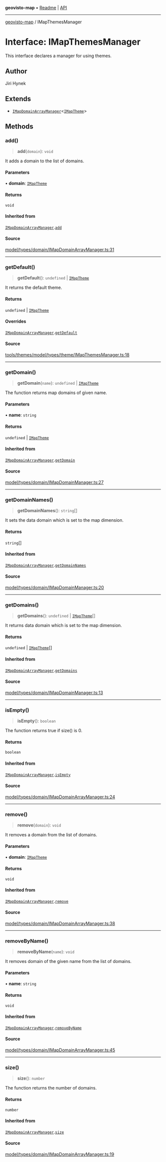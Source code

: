 **geovisto-map** • [Readme](../README.md) \| [API](../globals.md)

***

[geovisto-map](../README.md) / IMapThemesManager

# Interface: IMapThemesManager

This interface declares a manager for using themes.

## Author

Jiri Hynek

## Extends

- [`IMapDomainArrayManager`](IMapDomainArrayManager.md)\<[`IMapTheme`](IMapTheme.md)\>

## Methods

### add()

> **add**(`domain`): `void`

It adds a domain to the list of domains.

#### Parameters

• **domain**: [`IMapTheme`](IMapTheme.md)

#### Returns

`void`

#### Inherited from

[`IMapDomainArrayManager`](IMapDomainArrayManager.md).[`add`](IMapDomainArrayManager.md#add)

#### Source

[model/types/domain/IMapDomainArrayManager.ts:31](https://github.com/geovisto/geovisto-map/blob/5ee2cb5d45c19062fc8fc6beefa2848c076518b6/src/model/types/domain/IMapDomainArrayManager.ts#L31)

***

### getDefault()

> **getDefault**(): `undefined` \| [`IMapTheme`](IMapTheme.md)

It returns the default theme.

#### Returns

`undefined` \| [`IMapTheme`](IMapTheme.md)

#### Overrides

[`IMapDomainArrayManager`](IMapDomainArrayManager.md).[`getDefault`](IMapDomainArrayManager.md#getdefault)

#### Source

[tools/themes/model/types/theme/IMapThemesManager.ts:18](https://github.com/geovisto/geovisto-map/blob/5ee2cb5d45c19062fc8fc6beefa2848c076518b6/src/tools/themes/model/types/theme/IMapThemesManager.ts#L18)

***

### getDomain()

> **getDomain**(`name`): `undefined` \| [`IMapTheme`](IMapTheme.md)

The function returns map domains of given name.

#### Parameters

• **name**: `string`

#### Returns

`undefined` \| [`IMapTheme`](IMapTheme.md)

#### Inherited from

[`IMapDomainArrayManager`](IMapDomainArrayManager.md).[`getDomain`](IMapDomainArrayManager.md#getdomain)

#### Source

[model/types/domain/IMapDomainManager.ts:27](https://github.com/geovisto/geovisto-map/blob/5ee2cb5d45c19062fc8fc6beefa2848c076518b6/src/model/types/domain/IMapDomainManager.ts#L27)

***

### getDomainNames()

> **getDomainNames**(): `string`[]

It sets the data domain which is set to the map dimension.

#### Returns

`string`[]

#### Inherited from

[`IMapDomainArrayManager`](IMapDomainArrayManager.md).[`getDomainNames`](IMapDomainArrayManager.md#getdomainnames)

#### Source

[model/types/domain/IMapDomainManager.ts:20](https://github.com/geovisto/geovisto-map/blob/5ee2cb5d45c19062fc8fc6beefa2848c076518b6/src/model/types/domain/IMapDomainManager.ts#L20)

***

### getDomains()

> **getDomains**(): `undefined` \| [`IMapTheme`](IMapTheme.md)[]

It returns data domain which is set to the map dimension.

#### Returns

`undefined` \| [`IMapTheme`](IMapTheme.md)[]

#### Inherited from

[`IMapDomainArrayManager`](IMapDomainArrayManager.md).[`getDomains`](IMapDomainArrayManager.md#getdomains)

#### Source

[model/types/domain/IMapDomainManager.ts:13](https://github.com/geovisto/geovisto-map/blob/5ee2cb5d45c19062fc8fc6beefa2848c076518b6/src/model/types/domain/IMapDomainManager.ts#L13)

***

### isEmpty()

> **isEmpty**(): `boolean`

The function returns true if size() is 0.

#### Returns

`boolean`

#### Inherited from

[`IMapDomainArrayManager`](IMapDomainArrayManager.md).[`isEmpty`](IMapDomainArrayManager.md#isempty)

#### Source

[model/types/domain/IMapDomainArrayManager.ts:24](https://github.com/geovisto/geovisto-map/blob/5ee2cb5d45c19062fc8fc6beefa2848c076518b6/src/model/types/domain/IMapDomainArrayManager.ts#L24)

***

### remove()

> **remove**(`domain`): `void`

It removes a domain from the list of domains.

#### Parameters

• **domain**: [`IMapTheme`](IMapTheme.md)

#### Returns

`void`

#### Inherited from

[`IMapDomainArrayManager`](IMapDomainArrayManager.md).[`remove`](IMapDomainArrayManager.md#remove)

#### Source

[model/types/domain/IMapDomainArrayManager.ts:38](https://github.com/geovisto/geovisto-map/blob/5ee2cb5d45c19062fc8fc6beefa2848c076518b6/src/model/types/domain/IMapDomainArrayManager.ts#L38)

***

### removeByName()

> **removeByName**(`name`): `void`

It removes domain of the given name from the list of domains.

#### Parameters

• **name**: `string`

#### Returns

`void`

#### Inherited from

[`IMapDomainArrayManager`](IMapDomainArrayManager.md).[`removeByName`](IMapDomainArrayManager.md#removebyname)

#### Source

[model/types/domain/IMapDomainArrayManager.ts:45](https://github.com/geovisto/geovisto-map/blob/5ee2cb5d45c19062fc8fc6beefa2848c076518b6/src/model/types/domain/IMapDomainArrayManager.ts#L45)

***

### size()

> **size**(): `number`

The function returns the number of domains.

#### Returns

`number`

#### Inherited from

[`IMapDomainArrayManager`](IMapDomainArrayManager.md).[`size`](IMapDomainArrayManager.md#size)

#### Source

[model/types/domain/IMapDomainArrayManager.ts:19](https://github.com/geovisto/geovisto-map/blob/5ee2cb5d45c19062fc8fc6beefa2848c076518b6/src/model/types/domain/IMapDomainArrayManager.ts#L19)
